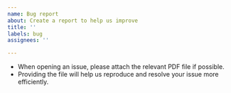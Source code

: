 ```yaml
---
name: Bug report
about: Create a report to help us improve
title: ''
labels: bug
assignees: ''

---
```


- When opening an issue, please attach the relevant PDF file if possible. 
- Providing the file will help us reproduce and resolve your issue more efficiently.
